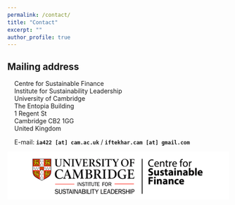 ```yaml
---
permalink: /contact/
title: "Contact"
excerpt: ""
author_profile: true
---
```

## Mailing address
&nbsp;&nbsp;&nbsp;&nbsp;Centre for Sustainable Finance\
&nbsp;&nbsp;&nbsp;&nbsp;Institute for Sustainability Leadership\
&nbsp;&nbsp;&nbsp;&nbsp;University of Cambridge\
&nbsp;&nbsp;&nbsp;&nbsp;The Entopia Building\
&nbsp;&nbsp;&nbsp;&nbsp;1 Regent St\
&nbsp;&nbsp;&nbsp;&nbsp;Cambridge CB2 1GG\
&nbsp;&nbsp;&nbsp;&nbsp;United Kingdom

&nbsp;&nbsp;&nbsp;&nbsp;E-mail: **`ia422 [at] cam.ac.uk`** / **`iftekhar.cam [at] gmail.com`**

![](../images/csf_logo.png)


